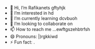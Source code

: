 - 👋 Hi, I’m Rafikanets gftyhjk
- 👀 I’m interested in hd
- 🌱 I’m currently learning dcvbuoh
- 💞️ I’m looking to collaborate on 
- 📫 How to reach me ...ewftgszehbtrfsh
- 😄 Pronouns: |)rgkkiwd
- ⚡ Fun fact: .
<!---
Rafikanets/Rafikanets is a ✨ special ✨ repository because its `README.md` (this file) appears on your GitHub profile.
You can click the Preview link to take a look at your changes
